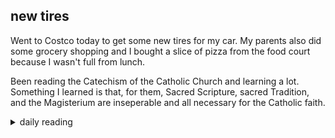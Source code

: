 ## new tires

Went to Costco today to get some new tires for my car. My parents also did some grocery shopping and I bought a slice of pizza from the food court because I wasn't full from lunch.

Been reading the Catechism of the Catholic Church and learning a lot. Something I learned is that, for them, Sacred Scripture, sacred Tradition, and the Magisterium are inseperable and all necessary for the Catholic faith.

<details markdown="1">
<summary>daily reading</summary>

| {{ page.date | date: "%B %-d, %Y" }} |
| :-------------: |
| [2 Kings 14; 2 Tim. 4; Hos. 7; Ps. 120–122]({% link _Bible/Bible-year-1.md %}) |
| [BC 12; HC 29-34; CD I: Rej. 7-9]({% link _three_forms/three-forms-month-3.md %}) |
| [The Chalcedonian Definition](https://thewestminsterstandard.org/the-chalcedonian-creed/) |

</details>